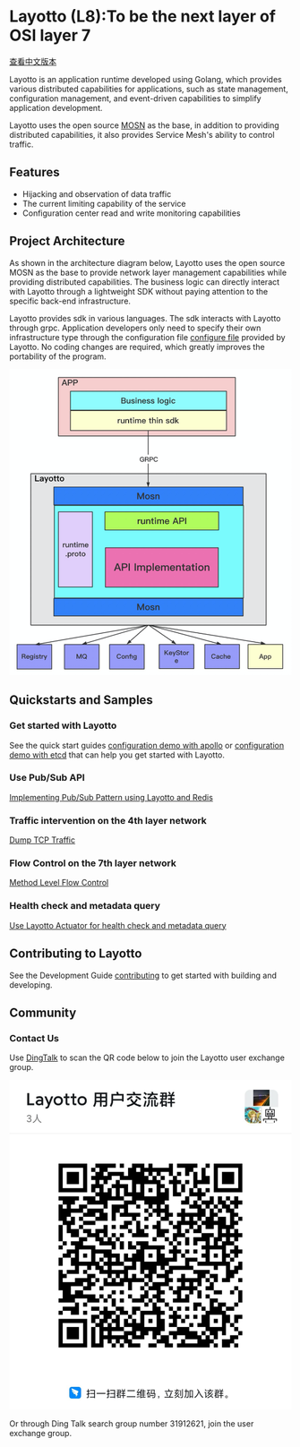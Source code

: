 # Layotto (L8):To be the next layer of OSI layer 7
[查看中文版本](README-ZH.md)

Layotto is an application runtime developed using Golang, which provides various distributed capabilities for applications, such as state management, configuration management, and event-driven capabilities to simplify application development.

Layotto uses the open source [MOSN](https://github.com/mosn/mosn) as the base, in addition to providing distributed capabilities, it also provides Service Mesh's ability to control traffic.

## Features

- Hijacking and observation of data traffic
- The current limiting capability of the service
- Configuration center read and write monitoring capabilities

## Project Architecture

As shown in the architecture diagram below, Layotto uses the open source MOSN as the base to provide network layer management capabilities while providing distributed capabilities. The business logic can directly interact with Layotto through a lightweight SDK without paying attention to the specific back-end infrastructure.

Layotto provides sdk in various languages. The sdk interacts with Layotto through grpc. Application developers only need to specify their own infrastructure type through the configuration file [configure file](./configs/runtime_config.json) provided by Layotto. No coding changes are required, which greatly improves the portability of the program.

![Architecture](img/runtime-architecture.png)

## Quickstarts and Samples

### Get started with Layotto

See the quick start guides [configuration demo with apollo](docs/en/start/configuration/start-apollo.md) or [configuration demo with etcd](docs/en/start/configuration/start.md) that can help you get started with Layotto.

### Use Pub/Sub API

[Implementing Pub/Sub Pattern using Layotto and Redis](docs/en/start/pubsub/start.md)

### Traffic intervention on the 4th layer network

[Dump TCP Traffic](docs/en/start/network_filter/tcpcopy.md)

### Flow Control on the 7th layer network

[Method Level Flow Control](docs/en/start/stream_filter/flow_control.md)

### Health check and metadata query

[Use Layotto Actuator for health check and metadata query](docs/en/start/actuator/start.md)

## Contributing to Layotto

See the Development Guide [contributing](CONTRIBUTING.md) to get started with building and developing.

## Community

### Contact Us

Use [DingTalk](https://www.dingtalk.com/en) to scan the QR code below to join the Layotto user exchange group.

![Ding Talk Group QR Code](img/ding-talk-group-1.jpg)

Or through Ding Talk search group number 31912621, join the user exchange group.